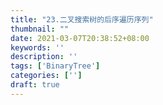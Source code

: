 ```yaml
---
title: "23.二叉搜索树的后序遍历序列"
thumbnail: ""
date: 2021-03-07T20:38:52+08:00
keywords: ''
description: ''
tags: ['BinaryTree']
categories: ['']
draft: true
---
```

